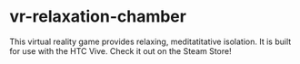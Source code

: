 # vr-relaxation-chamber
This virtual reality game provides relaxing, meditatitative isolation. It is built for use with the HTC Vive. Check it out on the Steam Store!
